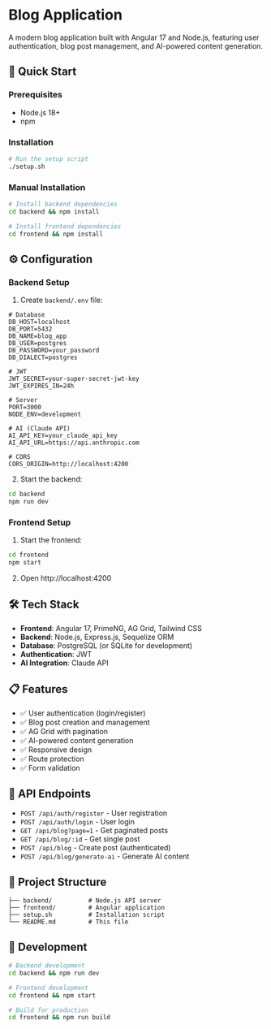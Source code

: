 # Blog Application

A modern blog application built with Angular 17 and Node.js, featuring user authentication, blog post management, and AI-powered content generation.

## 🚀 Quick Start

### Prerequisites

- Node.js 18+
- npm

### Installation

```bash
# Run the setup script
./setup.sh
```

### Manual Installation

```bash
# Install backend dependencies
cd backend && npm install

# Install frontend dependencies
cd frontend && npm install
```

## ⚙️ Configuration

### Backend Setup

1. Create `backend/.env` file:

```env
# Database
DB_HOST=localhost
DB_PORT=5432
DB_NAME=blog_app
DB_USER=postgres
DB_PASSWORD=your_password
DB_DIALECT=postgres

# JWT
JWT_SECRET=your-super-secret-jwt-key
JWT_EXPIRES_IN=24h

# Server
PORT=3000
NODE_ENV=development

# AI (Claude API)
AI_API_KEY=your_claude_api_key
AI_API_URL=https://api.anthropic.com

# CORS
CORS_ORIGIN=http://localhost:4200
```

2. Start the backend:

```bash
cd backend
npm run dev
```

### Frontend Setup

1. Start the frontend:

```bash
cd frontend
npm start
```

2. Open http://localhost:4200

## 🛠️ Tech Stack

- **Frontend**: Angular 17, PrimeNG, AG Grid, Tailwind CSS
- **Backend**: Node.js, Express.js, Sequelize ORM
- **Database**: PostgreSQL (or SQLite for development)
- **Authentication**: JWT
- **AI Integration**: Claude API

## 📋 Features

- ✅ User authentication (login/register)
- ✅ Blog post creation and management
- ✅ AG Grid with pagination
- ✅ AI-powered content generation
- ✅ Responsive design
- ✅ Route protection
- ✅ Form validation

## 🎯 API Endpoints

- `POST /api/auth/register` - User registration
- `POST /api/auth/login` - User login
- `GET /api/blog?page=1` - Get paginated posts
- `GET /api/blog/:id` - Get single post
- `POST /api/blog` - Create post (authenticated)
- `POST /api/blog/generate-ai` - Generate AI content

## 📁 Project Structure

```
├── backend/          # Node.js API server
├── frontend/         # Angular application
├── setup.sh          # Installation script
└── README.md         # This file
```

## 🚀 Development

```bash
# Backend development
cd backend && npm run dev

# Frontend development
cd frontend && npm start

# Build for production
cd frontend && npm run build
```
